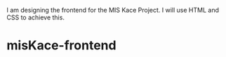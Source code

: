I am designing the frontend for the MIS Kace Project. 
I will use HTML and CSS to achieve this.
# misKace-frontend
